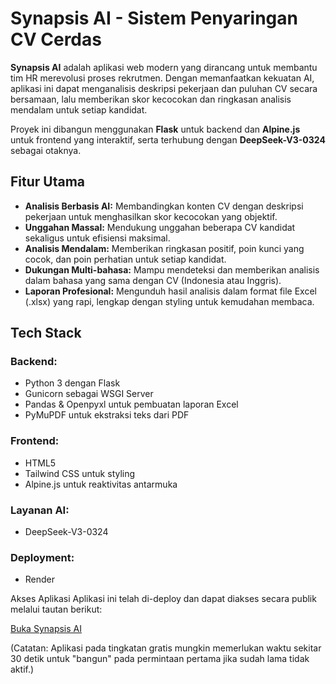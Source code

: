 # **Synapsis AI - Sistem Penyaringan CV Cerdas**
**Synapsis AI** adalah aplikasi web modern yang dirancang untuk membantu tim HR merevolusi proses rekrutmen. Dengan memanfaatkan kekuatan AI, aplikasi ini dapat menganalisis deskripsi pekerjaan dan puluhan CV secara bersamaan, lalu memberikan skor kecocokan dan ringkasan analisis mendalam untuk setiap kandidat.

Proyek ini dibangun menggunakan **Flask** untuk backend dan **Alpine.js** untuk frontend yang interaktif, serta terhubung dengan **DeepSeek-V3-0324** sebagai otaknya.

## **Fitur Utama**
- **Analisis Berbasis AI:** Membandingkan konten CV dengan deskripsi pekerjaan untuk menghasilkan skor kecocokan yang objektif.
- **Unggahan Massal:** Mendukung unggahan beberapa CV kandidat sekaligus untuk efisiensi maksimal.
- **Analisis Mendalam:** Memberikan ringkasan positif, poin kunci yang cocok, dan poin perhatian untuk setiap kandidat.
- **Dukungan Multi-bahasa:** Mampu mendeteksi dan memberikan analisis dalam bahasa yang sama dengan CV (Indonesia atau Inggris).
- **Laporan Profesional:** Mengunduh hasil analisis dalam format file Excel (.xlsx) yang rapi, lengkap dengan styling untuk kemudahan membaca.

## **Tech Stack**
### **Backend:**
- Python 3 dengan Flask
- Gunicorn sebagai WSGI Server
- Pandas & Openpyxl untuk pembuatan laporan Excel
- PyMuPDF untuk ekstraksi teks dari PDF

### **Frontend:**
- HTML5
- Tailwind CSS untuk styling
- Alpine.js untuk reaktivitas antarmuka

### **Layanan AI:**
- DeepSeek-V3-0324

### **Deployment:**
- Render

Akses Aplikasi
Aplikasi ini telah di-deploy dan dapat diakses secara publik melalui tautan berikut:

[Buka Synapsis AI](https://synapsis-ai-production.up.railway.app/)

(Catatan: Aplikasi pada tingkatan gratis mungkin memerlukan waktu sekitar 30 detik untuk "bangun" pada permintaan pertama jika sudah lama tidak aktif.)